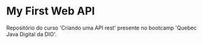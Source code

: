 # My First Web API
Repositório do curso 'Criando uma API rest' presente no bootcamp 'Quebec Java Digital da DIO'.
